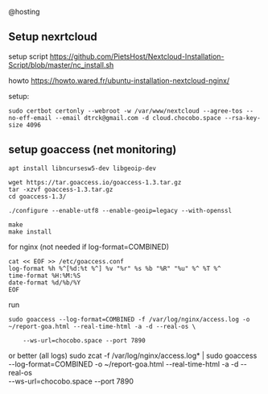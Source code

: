 @hosting

## Setup nexrtcloud

setup script
    https://github.com/PietsHost/Nextcloud-Installation-Script/blob/master/nc_install.sh

howto
    https://howto.wared.fr/ubuntu-installation-nextcloud-nginx/


setup:

    sudo certbot certonly --webroot -w /var/www/nextcloud --agree-tos --no-eff-email --email dtrck@gmail.com -d cloud.chocobo.space --rsa-key-size 4096


## setup goaccess (net monitoring)

    apt install libncursesw5-dev libgeoip-dev

    wget https://tar.goaccess.io/goaccess-1.3.tar.gz
    tar -xzvf goaccess-1.3.tar.gz
    cd goaccess-1.3/

    ./configure --enable-utf8 --enable-geoip=legacy --with-openssl

    make
    make install


for nginx (not needed if log-format=COMBINED)

    cat << EOF >> /etc/goaccess.conf
    log-format %h %^[%d:%t %^] %v "%r" %s %b "%R" "%u" %^ %T %^
    time-format %H:%M:%S
    date-format %d/%b/%Y
    EOF

run

    sudo goaccess --log-format=COMBINED -f /var/log/nginx/access.log -o ~/report-goa.html --real-time-html -a -d --real-os \

        --ws-url=chocobo.space --port 7890
or better (all logs)
    sudo zcat -f /var/log/nginx/access.log* | sudo goaccess --log-format=COMBINED -o ~/report-goa.html --real-time-html -a -d --real-os \
        --ws-url=chocobo.space --port 7890




